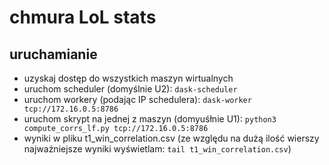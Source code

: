 # chmura LoL stats
## uruchamianie
- uzyskaj dostęp do wszystkich maszyn wirtualnych
- uruchom scheduler (domyślnie U2): `dask-scheduler`
- uruchom workery (podając IP schedulera): `dask-worker tcp://172.16.0.5:8786`
- uruchom skrypt na jednej z maszyn (domyuśłnie U1): `python3 compute_corrs_lf.py tcp://172.16.0.5:8786`
- wyniki w pliku  t1_win_correlation.csv (ze względu na dużą ilość wierszy najważniejsze wyniki wyświetlam: `tail t1_win_correlation.csv`)
